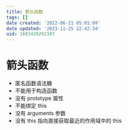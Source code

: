 ```yaml
---
title: 箭头函数
tags: []
date created: '2022-06-21 05:01:09'
date updated: '2023-11-25 22:42:34'
uid: 1683439292197
---
```


# 箭头函数

- 匿名函数语法糖
- 不能用于构造函数
- 没有 prototype 属性
- 不能绑定 this
- 没有 arguments 参数
- 没有 this 指向直接获取最近的作用域中的 this
